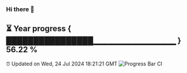 ### Hi there 👋
⏳ Year progress { ████████████████▁▁▁▁▁▁▁▁▁▁▁▁▁▁ } 56.22 %
---
⏰ Updated on Wed, 24 Jul 2024 18:21:21 GMT
![Progress Bar CI](https://github.com/liununu/liununu/workflows/Progress%20Bar%20CI/badge.svg)
